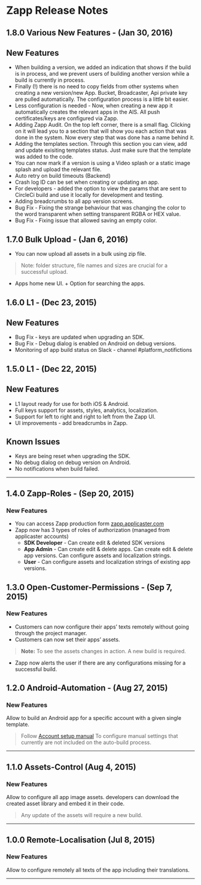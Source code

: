 # Zapp Release Notes

## 1.8.0 Various New Features - (Jan 30, 2016)

## New Features
* When building a version, we added an indication that shows if the build is in process, and we prevent users of building another version while a build is currently in process.
* Finally (!) there is no need to copy fields from other systems when creating a new version/new App. Bucket, Broadcaster, Api private key are pulled automatically. The configuration process is a little bit easier.
* Less configuration is needed - Now, when creating a new app it automatically creates the relevant apps in the AIS. All push certificates/keys are configured via Zapp.
* Adding Zapp Audit. On the top left corner, there is a small flag. Clicking on it will lead you to a section that will show you each action that was done in the system. Now every step that was done has a name behind it.
* Adding the templates section. Through this section you can view, add and update exisiting templates status. Just make sure that the template was added to the code.
* You can now mark if a version is using a Video splash or a static image splash and upload the relevant file.
* Auto retry on build timeouts (Backend)
* Crash log ID can be set when creating or updating an app.
* For developers - added the option to view the params that are sent to CircleCi build and use it locally for development and testing.
* Adding breadcrumbs to all app version screens.
* Bug Fix - Fixing the strange behaviour that was changing the color to the word transparent when setting transparent RGBA or HEX value.
* Bug Fix - Fixing issue that allowed saving an empty color.


## 1.7.0 Bulk Upload - (Jan 6, 2016)

* You can now upload all assets in a bulk using zip file.
> Note: folder structure, file names and sizes are crucial for a successful upload.
* Apps home new UI. + Option for searching the apps.


## 1.6.0 L1 - (Dec 23, 2015)

## New Features

* Bug Fix - keys are updated when upgrading an SDK.
* Bug Fix - Debug dialog is enabled on Android on debug versions.
* Monitoring of app build status on Slack - channel #platform_notifictions



## 1.5.0 L1 - (Dec 22, 2015)

## New Features

* L1 layout ready for use for both iOS & Android.
* Full keys support for assets, styles, analytics, localization.
* Support for left to right and right to left from the Zapp UI.
* UI improvements - add breadcrumbs in Zapp.


## Known Issues

* Keys are being reset when upgrading the SDK.
* No debug dialog on debug version on Android.
* No notifications when build failed.

***

## 1.4.0 Zapp-Roles - (Sep 20, 2015)

### New Features

* You can access Zapp production form [zapp.applicaster.com](https://zapp.applicaster.com)
* Zapp now has 3 types of roles of authorization (managed from applicaster accounts)
	* **SDK Developer** - Can create edit & deleted SDK versions
	* **App Admin** - Can create edit & delete apps. Can create edit & delete app versions. Can configure assets and localization strings.
	* **User** - Can configure assets and localization strings of existing app versions.

## 1.3.0 Open-Customer-Permissions - (Sep 7, 2015)

### New Features

* Customers can now configure their apps’ texts remotely without going through the
project manager.
* Customers can now set their apps’ assets.

> **Note:** To see the assets changes in action. A new build is required.

* Zapp now alerts the user if there are any configurations missing for a
successful build.

## 1.2.0 Android-Automation - (Aug 27, 2015)

### New Features

Allow to build an Android app for a specific account with a given single template.

> Follow [Account setup manual](https://docs.google.com/document/d/1MzUKNgwbYy8HtVl0apN6Wqk6POr7CkBtb-sKM0eYqyk/edit) To configure manual settings that currently are not included on the auto-build process.


***

## 1.1.0 Assets-Control (Aug 4, 2015)

### New Features

Allow to configure all app image assets.
developers can download the created asset library and embed it in their code.

> Any update of the assets will require a new build.


***

## 1.0.0 Remote-Localisation (Jul 8, 2015)

### New Features

Allow to configure remotely all texts of the app including their translations.

***
